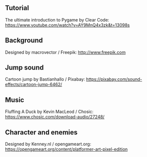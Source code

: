 ## Tutorial
The ultimate introduction to Pygame by Clear Code: https://www.youtube.com/watch?v=AY9MnQ4x3zk&t=13098s

## Background
Designed by macrovector / Freepik: http://www.freepik.com

## Jump sound
Cartoon jump by Bastianhallo / Pixabay: https://pixabay.com/sound-effects/cartoon-jump-6462/

## Music
Fluffing A Duck by Kevin MacLeod / Chosic: https://www.chosic.com/download-audio/27248/

## Character and enemies
Designed by Kenney.nl / opengameart.org: https://opengameart.org/content/platformer-art-pixel-edition
